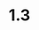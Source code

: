 ---
layout: default
title: 1.3
lang: fr
headline: |-
  Élaborer un plan de recrutement de personnel autochtone pour que celui- ci soit représenté dans l’ensemble de l’effectif de l’Université
why: |-
  À l’heure actuelle, les seuls membres du personnel autochtone travaillent à la Faculté de médecine (1), à la Faculté de droit (1) et aux Affaires autochtones (3); ces postes sont consacrés à la réussite scolaire des étudiants et aux efforts d’autochtonisation.

  Deux besoins complémentaires quoique différents ont été formulés pour accroître le nombre de membres du personnel autochtone :
  - Chaque faculté doit s’engager à embaucher un coordonnateur autochtone chargé de rédiger et de mettre en œuvre ses plans d’autochtonisation, d’appuyer l’amélioration des programmes d’études et de conseiller les étudiants en fonction de leur programme d’études. Afin d’assurer la coordination des efforts liés à la réussite des étudiants, au soutien du corps professoral et à d’autres initiatives à l’échelle du campus, cet effectif de coordonnateurs autochtones relèvera de la directrice des Affaires autochtones de l’Université.
  - Pour atteindre les objectifs de diversité, d’inclusion et d’équité, les Ressources humaines doivent avoir un plan pour s’assurer que les candidats autochtones ont accès à des postes dans l’ensemble de l’Université et ont la possibilité de postuler.
when: |-
  Moyen terme
how: |-
  Les facultés doivent prioriser la création d’un poste de coordonnateur autochtone; les Ressources humaines doivent accorder la priorité à l’embauche de personnel autochtone. Un cadre approprié favorisant un soutien linguistique doit être fourni (voir ci-dessous).
cost: |-
  Les coordonnateurs autochtones qui collaboreront avec les Affaires autochtones seront en mesure de partager efficacement leurs ressources afin d’optimiser l’allocation globale du Financement de l’éducation postsecondaire pour les apprenants autochtones (FEPAA) sur le campus et de présenter des demandes de financement pour des événements spéciaux auprès d’organismes externes. Toutefois, chaque faculté assumera le coût salarial de ces postes. De plus, chaque faculté aura son propre budget que gérera le coordonnateur; or, il sera nécessaire de faire circuler la nature des dépenses et la façon dont elles sont encourues afin que les facultés, le Centre de ressources autochtones et le bureau de la directrice ne travaillent pas à des objectifs contradictoires.

  Les facultés disposent déjà de budgets consacrés à la dotation en personnel, et l’embauche d’Autochtones à tous les échelons de l’effectif de l’Université n’aura aucune incidence sur ce processus, bien que les postes eux-mêmes puissent nécessiter une réaffectation.

  Les Autochtones parlent généralement l’anglais ou le français (pas les deux) et, s’ils parlent une deuxième langue, ils sont plus susceptibles de parler leur propre langue maternelle. Par conséquent, l’Université devra prendre en compte cette barrière linguistique dans la stratégie de recrutement des Ressources humaines et établir des stratégies et des moyens pour aider le personnel autochtone à maîtriser le français et l’anglais, tout en recevant un soutien et un encouragement pour apprendre leur propre langue (si ce n’est pas déjà fait) afin de favoriser la protection des langues autochtones, conformément aux recommandations en matière de réconciliation.
who: |-
  Recteur/vice-recteur aux ressources/provost/doyens et doyennes/directeurs administratifs/vice-recteur associé aux ressources humaines
---